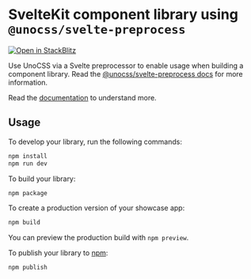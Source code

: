 # SvelteKit component library using `@unocss/svelte-preprocess`

[![Open in StackBlitz](https://developer.stackblitz.com/img/open_in_stackblitz_small.svg)](https://stackblitz.com/fork/github/unocss/unocss/tree/main/examples/sveltekit-preprocess)

Use UnoCSS via a Svelte preprocessor to enable usage when building a component library. Read the [@unocss/svelte-preprocess docs](https://unocss.dev/integrations/svelte-scoped#preprocessor) for more information.

Read the [documentation](https://unocss.dev/integrations/svelte-scoped#svelte-preprocessor) to understand more.

## Usage

To develop your library, run the following commands:

```bash
npm install
npm run dev
```

To build your library:

```bash
npm package
```

To create a production version of your showcase app:

```bash
npm build
```

You can preview the production build with `npm preview`.

To publish your library to [npm](https://www.npmjs.com):

```bash
npm publish
```
